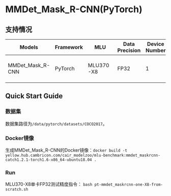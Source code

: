 # MMDet_Mask_R-CNN(PyTorch)
## 支持情况

Models  | Framework  | MLU | Data Precision  | Device Number | Epochs  | Accuracy
----- | ----- | ----- | ----- | ----- | ----- | ----- |
MMDet_Mask_R-CNN  | PyTorch  | MLU370-X8  | FP32  | 1  | 12  | 'bbox_mAP': 0.4, 'segm_mAP': 0.361

## Quick Start Guide
### 数据集
数据集路径为`/data/pytorch/datasets/COCO2017`。
### Docker镜像
生成MMDet_Mask_R-CNN的Docker镜像：`docker build -t yellow.hub.cambricon.com/cair_modelzoo/mlu-benchmark:mmdet_maskrcnn-catch1.2.1-torch1.6-x86_64-ubuntu18.04 .`
### Run
MLU370-X8单卡FP32测试精度指令：
`bash pt-mmdet_maskrcnn-one-X8-from-scratch.sh`